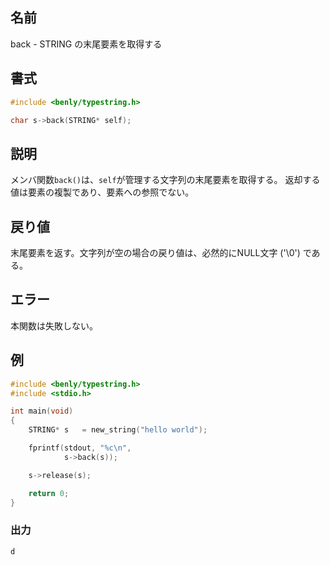 ## 名前

back - STRING の末尾要素を取得する

## 書式

```c
#include <benly/typestring.h>

char s->back(STRING* self);
```

## 説明

メンバ関数`back()`は、`self`が管理する文字列の末尾要素を取得する。
返却する値は要素の複製であり、要素への参照でない。

## 戻り値

末尾要素を返す。文字列が空の場合の戻り値は、必然的にNULL文字 ('\0') である。

## エラー

本関数は失敗しない。

## 例

```c
#include <benly/typestring.h>
#include <stdio.h>

int main(void)
{
    STRING* s   = new_string("hello world");

    fprintf(stdout, "%c\n",
            s->back(s));

    s->release(s);

    return 0;
}
```

### 出力

```
d
```
